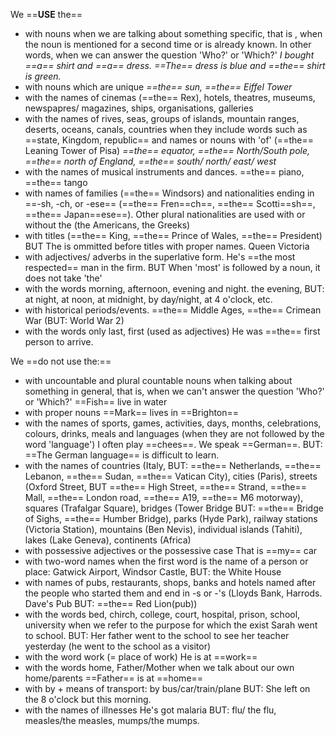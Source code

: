 We ==**USE** the==
* with nouns when we are talking about something specific, that is , when the noun is mentioned for a second time or is already known. In other words, when we can answer the question 'Who?' or 'Which?'
*I bought ==a== shirt and ==a== dress. ==The== dress is blue and ==the== shirt is green.*
* with nouns which are unique
*==the== sun, ==the== Eiffel Tower*
* with the names of cinemas (==the== Rex), hotels, theatres, museums, newspapres/ magazines, ships, organisations, galleries
* with the names of rives, seas, groups of islands, mountain ranges, deserts, oceans, canals, countries when they include words such as ==state, Kingdom, republic== and names or nouns with 'of' (==the== Leaning Tower of Pisa)
*==the== equator, ==the== North/South pole, ==the== north of England, ==the== south/ north/ east/ west*
* with the names of musical instruments and dances. ==the== piano, ==the== tango
* with names of families (==the== Windsors) and nationalities ending in ==-sh, -ch, or -ese== (==the== Fren==ch==, ==the== Scotti==sh==, ==the== Japan==ese==). Other plural nationalities are used with or without the (the Americans, the Greeks)
* with titles (==the== King, ==the== Prince of Wales, ==the== President)
BUT The is ommitted before titles with proper names. Queen Victoria
* with adjectives/ adverbs in the superlative form. He's ==the most respected== man in the firm.
BUT When 'most' is followed by a noun, it does not take 'the'
* with the words morning, afternoon, evening and night.
the evening, BUT: at night, at noon, at midnight, by day/night, at 4 o'clock, etc.
* with historical periods/events. ==the== Middle Ages, ==the== Crimean War (BUT: World War 2)
* with the words only last, first (used as adjectives)
He was ==the== first person to arrive.

We ==do not use the:==
* with uncountable and plural countable nouns when talking about something in general, that is, when we can't answer the question 'Who?' or 'Which?'
==Fish== live in water
* with proper nouns ==Mark== lives in ==Brighton==
* with the names of sports, games, activities, days, months, celebrations, colours, drinks, meals and languages (when they are not followed by the word 'language') 
I often play ==chees==. We speak ==German==.
BUT: ==The German language== is difficult to learn.
* with the names of countries (Italy, BUT: ==the== Netherlands, ==the== Lebanon, ==the== Sudan, ==the== Vatican City), cities (Paris), streets (Oxford Street, BUT ==the== High Street, ==the== Strand, ==the== Mall, ==the== London road, ==the== A19, ==the== M6 motorway), squares (Trafalgar Square), bridges (Tower Bridge BUT: ==the== Bridge of Sighs, ==the== Humber Bridge), parks (Hyde Park), railway stations (Victoria Station), mountains (Ben Nevis), individual islands (Tahiti), lakes (Lake Geneva), continents (Africa)
* with possessive adjectives or the possessive case  That is ==my== car
* with two-word names when the first word is the name of a person or place: Gatwick Airport, Windsor Castle, BUT: the White House
* with names of pubs, restaurants, shops, banks and hotels named after the people who started them and end in -s or -'s (Lloyds Bank, Harrods. Dave's Pub BUT: ==the== Red Lion(pub))
* with the words bed, chirch, college, court, hospital, prison, school, university when we refer to the purpose for which the exist    Sarah went to school. BUT: Her father went to the school to see her teacher yesterday (he went to the school as a visitor)
* with the word work (= place of work) He is at ==work==
* with the words home, Father/Mother when we talk about our own home/parents   ==Father== is at ==home==
* with by + means of transport: by bus/car/train/plane BUT: She left on the 8 o'clock but this morning.
* with the names of illnesses He's got malaria BUT: flu/ the flu, measles/the measles, mumps/the mumps.